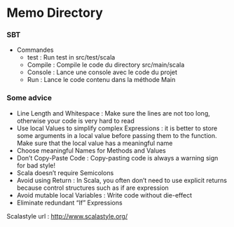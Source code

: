 # Memo Directory 

### SBT 
- Commandes
	- test : Run test in src/test/scala
	- Compile : Compile le code du directory  src/main/scala
	- Console : Lance une console avec le code du projet 
	- Run : Lance le code contenu dans la méthode Main 

### Some advice

- Line Length and Whitespace : Make sure the lines are not too long, otherwise your code is very hard to read
- Use local Values to simplify complex Expressions : it is better to store some arguments in a local value before passing them to the function. Make sure that the local value has a meaningful name
- Choose meaningful Names for Methods and Values
- Don’t Copy-Paste Code : Copy-pasting code is always a warning sign for bad style!
- Scala doesn’t require Semicolons
- Avoid using Return : In Scala, you often don’t need to use explicit returns because control structures such as if are expression
- Avoid mutable local Variables : Write code without die-effect 
- Eliminate redundant “If” Expressions

Scalastyle url : <http://www.scalastyle.org/>

